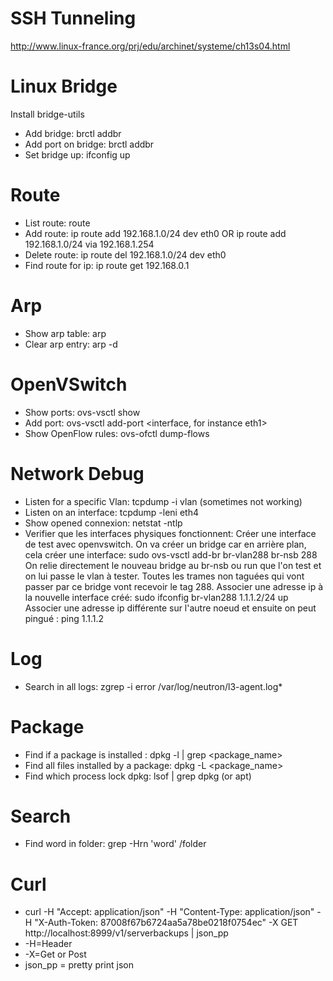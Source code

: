 # SSH Tunneling

http://www.linux-france.org/prj/edu/archinet/systeme/ch13s04.html

# Linux Bridge

Install bridge-utils

- Add bridge: brctl addbr <bridge>
- Add port on bridge: brctl addbr <bridge>
- Set bridge up: ifconfig <bridge> up

# Route

- List route: route
- Add route: ip route add 192.168.1.0/24 dev eth0 OR ip route add 192.168.1.0/24 via 192.168.1.254
- Delete route: ip route del 192.168.1.0/24 dev eth0
- Find route for ip: ip route get 192.168.0.1

# Arp

- Show arp table: arp
- Clear arp entry: arp -d <ip>

# OpenVSwitch

- Show ports: ovs-vsctl show
- Add port: ovs-vsctl add-port <bridge> <interface, for instance eth1>
- Show OpenFlow rules: ovs-ofctl dump-flows <bridge>

# Network Debug

- Listen for a specific Vlan: tcpdump -i <interface> vlan <vlan number> (sometimes not working)
- Listen on an interface: tcpdump -leni eth4
- Show opened connexion: netstat -ntlp
- Verifier que les interfaces physiques fonctionnent:
  Créer une interface de test avec openvswitch.
  On va créer un bridge car en arrière plan, cela créer une interface: sudo ovs-vsctl add-br br-vlan288 br-nsb 288
  On relie directement le nouveau bridge au br-nsb ou run que l'on test et on lui passe le vlan à tester. Toutes les trames non taguées qui vont passer par ce bridge vont recevoir le tag 288.
  Associer une adresse ip à la nouvelle interface créé: sudo ifconfig br-vlan288 1.1.1.2/24 up
  Associer une adresse ip différente sur l'autre noeud
  et ensuite on peut pingué : ping 1.1.1.2 

# Log
- Search in all logs: zgrep -i error /var/log/neutron/l3-agent.log*

# Package
- Find if a package is installed : dpkg -l | grep <package_name>
- Find all files installed by a package: dpkg -L <package_name> 
- Find which process lock dpkg: lsof | grep dpkg (or apt)

# Search
- Find word in folder: grep -Hrn 'word' /folder

# Curl

- curl -H "Accept: application/json" -H "Content-Type: application/json" -H "X-Auth-Token: 87008f67b6724aa5a78be0218f0754ec" -X GET http://localhost:8999/v1/serverbackups | json_pp
- -H=Header
- -X=Get or Post
- json_pp = pretty print json
